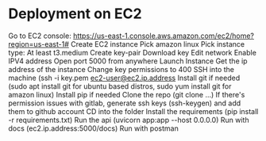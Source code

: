 # Deployment on EC2

Go to EC2 console: https://us-east-1.console.aws.amazon.com/ec2/home?region=us-east-1#
Create EC2 instance
Pick amazon linux
Pick instance type: At least t3.medium
Create key-pair
Download key
Edit network
Enable IPV4 address
Open port 5000 from anywhere
Launch Instance
Get the ip address of the instance
Change key permissions to 400
SSH into the machine (ssh -i key.pem ec2-user@ec2.ip.address
Install git if needed (sudo apt install git for ubuntu based distros, sudo yum install git for amazon linux)
Install pip if needed
Clone the repo (git clone ...)
If there's permission issues with gitlab, generate ssh keys (ssh-keygen) and add them to github account
CD into the folder
Install the requirements (pip install -r requirements.txt)
Run the api (uvicorn app:app --host 0.0.0.0)
Run with docs (ec2.ip.address:5000/docs)
Run with postman
